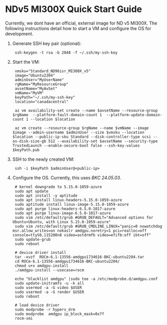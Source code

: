 # NDv5 MI300X Quick Start Guide

Currently, we dont have an official, external image for ND v5 MI300X.  The following instructions detail how to start a VM and configure the OS for development.

1. Generate SSH key pair (optional):

        ssh-keygen -t rsa -b 2048 -f ~/.ssh/my-ssh-key

2. Start the VM:

        vmsku="Standard_ND96isr_MI300X_v5"
        image="Ubuntu2204"
        adminUser="MyUserName"
        rgName="MyResourceGroup"
        avsetName="MyAvSet"
        vmName="MyVM"
        keyPath="~/.ssh/my-ssh-key"
        location="canadacentral"

        az vm availability-set create --name $avsetName --resource-group $rgName  --platform-fault-domain-count 1  --platform-update-domain-count 1 --location $location
        
        az vm create --resource-group $rgName --name $vmName --image $image --admin-username $adminUser --size $vmsku --location $location --public-ip-sku Standard --disk-controller-type scsi --os-disk-size-gb 512 --availability-set $avsetName --security-type TrustedLaunch --enable-secure-boot false --ssh-key-values $keyPath.pub

3. SSH to the newly created VM:

        ssh -i $keyPath $adminUser@<public-ip>


4. Configure the OS.  Currently, this uses *BKC 24.05.03*.

        # kernel downgrade to 5.15.0-1059-azure
        sudo apt update
        sudo apt install -y aptitude
        sudo apt install linux-headers-5.15.0-1059-azure
        sudo aptitude install linux-image-5.15.0-1059-azure
        sudo apt purge linux-headers-6.5.0-1017-azure
        sudo apt purge linux-image-6.5.0-1017-azure
        sudo vim /etc/default/grub #GRUB_DEFAULT="Advanced options for Ubuntu>Ubuntu, with Linux 5.15.0-1059-azure"
        sudo vim /etc/default/grub #GRUB_CMDLINE_LINUX="panic=0 nowatchdog msr.allow_writes=on nokaslr amdgpu.noretry=1 pci=realloc=off console=ttyS0,115200n8 video=astdrmfb video=efifb:off ibt=off"
        sudo update-grub
        sudo reboot
        
        # device driver install 
        tar -xvzf  ROCm-6.1-13556-amdgpu1734616-BKC-ubuntu2204.tar
        cd ROCm-6.1-13556-amdgpu1734616-BKC-ubuntu2204/
        chmod u+x amdgpu-install
        ./amdgpu-install --usecase=rocm
        
        echo "blacklist amdgpu" |sudo tee -a /etc/modprobe.d/amdgpu.conf
        sudo update-initramfs -u -k all
        sudo usermod -a -G video $USER
        sudo usermod -a -G render $USER
        sudo reboot
         
        # load device driver
        sudo modprobe -r hyperv_drm
        sudo modprobe  amdgpu ip_block_mask=0x7f
        rocm-smi
